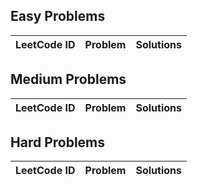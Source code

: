 ## Easy Problems

| LeetCode ID | Problem | Solutions |
| ----------- | ------- | ---------- |


## Medium Problems

| LeetCode ID | Problem | Solutions |
| ----------- | ------- | ---------- |


## Hard Problems

| LeetCode ID | Problem | Solutions |
| ----------- | ------- | ---------- |

